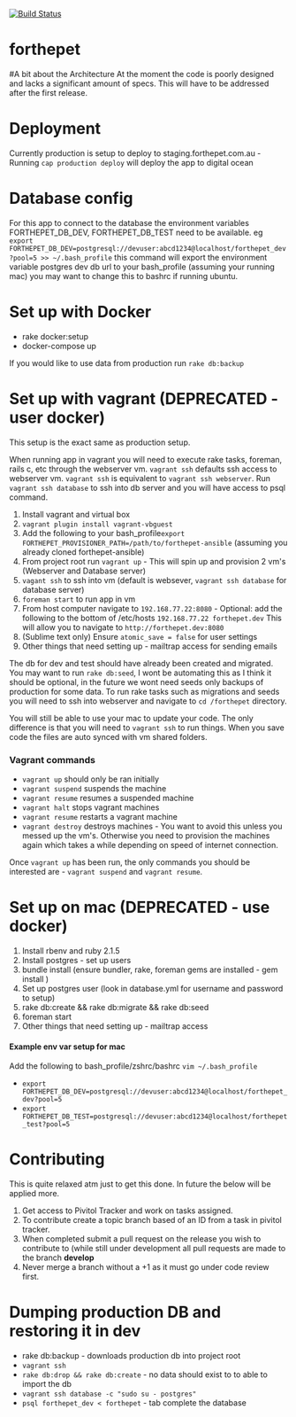 [![Build Status](https://semaphoreci.com/api/v1/projects/f5a81c41-e823-496a-9d28-bdebb28110b3/426216/badge.svg)](https://semaphoreci.com/glenbray/forthepet)

forthepet
============

#A bit about the Architecture
At the moment the code is poorly designed and lacks a significant amount of specs. This will have to be addressed after the first release.

# Deployment

Currently production is setup to deploy to staging.forthepet.com.au - Running `cap production deploy` will deploy the app to digital ocean

# Database config

For this app to connect to the database the environment variables FORTHEPET_DB_DEV, FORTHEPET_DB_TEST need to be available.
eg `export FORTHEPET_DB_DEV=postgresql://devuser:abcd1234@localhost/forthepet_dev?pool=5 >> ~/.bash_profile` this command will export the environment variable postgres dev db url to your bash_profile (assuming your running mac)  you may want to change this to bashrc if running ubuntu.

# Set up with Docker
- rake docker:setup
- docker-compose up

If you would like to use data from production run `rake db:backup`

# Set up with vagrant (DEPRECATED - user docker)

This setup is the exact same as production setup.

When running app in vagrant you will need to execute rake tasks, foreman, rails c, etc through the webserver vm. `vagrant ssh` defaults ssh access to webserver vm. `vagrant ssh` is equivalent to `vagrant ssh webserver`. Run `vagrant ssh database` to ssh into db server and you will have access to psql command.

1. Install vagrant and virtual box
2. `vagrant plugin install vagrant-vbguest`
3. Add the following to your bash_profile`export FORTHEPET_PROVISIONER_PATH=/path/to/forthepet-ansible` (assuming you already cloned forthepet-ansible)
4. From project root run `vagrant up` - This will spin up and provision 2 vm's (Webserver and Database server)
5. `vagant ssh` to ssh into vm (default is websever, `vagrant ssh database` for database server)
6. `foreman start` to run app in vm
7. From host computer navigate to `192.168.77.22:8080` - Optional: add the following to the bottom of /etc/hosts `192.168.77.22 forthepet.dev` This will allow you to navigate to `http://forthepet.dev:8080`
8. (Sublime text only) Ensure `atomic_save = false` for user settings
9. Other things that need setting up - mailtrap access for sending emails


The db for dev and test should have already been created and migrated. You may want to run `rake db:seed`, I wont be automating this as I think it should be optional, in the future we wont need seeds only backups of production for some data. To run rake tasks such as migrations and seeds you will need to ssh into webserver and navigate to `cd /forthepet` directory.

You will still be able to use your mac to update your code. The only difference is that you will need to `vagrant ssh` to run things. When you save code the files are auto synced with vm shared folders.

### Vagrant commands
- `vagrant up` should only be ran initially
- `vagrant suspend` suspends the machine
- `vagrant resume` resumes a suspended machine
- `vagrant halt` stops vagrant machines
- `vagrant resume` restarts a vagrant machine
- `vagrant destroy` destroys machines - You want to avoid this unless you messed up the vm's. Otherwise you need to provision the machines again which takes a while depending on speed of internet connection.

Once `vagrant up` has been run, the only commands you should be interested are - `vagrant suspend` and `vagrant resume`.

# Set up on mac (DEPRECATED - use docker)

1. Install rbenv and ruby 2.1.5
2. Install postgres - set up users
3. bundle install (ensure bundler, rake, foreman gems are installed - gem install <gem-name>)
4. Set up postgres user (look in database.yml for username and password to setup)
5. rake db:create && rake db:migrate && rake db:seed
6. foreman start
7. Other things that need setting up - mailtrap access

#### Example env var setup for mac

Add the following to bash_profile/zshrc/bashrc `vim ~/.bash_profile`
- `export FORTHEPET_DB_DEV=postgresql://devuser:abcd1234@localhost/forthepet_dev?pool=5`
- `export FORTHEPET_DB_TEST=postgresql://devuser:abcd1234@localhost/forthepet_test?pool=5`

# Contributing

This is quite relaxed atm just to get this done. In future the below will be applied more.

1. Get access to Pivitol Tracker and work on tasks assigned.
2. To contribute create a topic branch based of an ID from a task in pivitol tracker.
3. When completed submit a pull request on the release you wish to contribute to (while still under development all pull requests are made to the branch **develop**
4. Never merge a branch without a +1 as it must go under code review first.

# Dumping production DB and restoring it in dev

* rake db:backup - downloads production db into project root
* `vagrant ssh`
* `rake db:drop && rake db:create` - no data should exist to to able to import the db
* `vagrant ssh database -c "sudo su - postgres"`
* `psql forthepet_dev < forthepet` - tab complete the database
